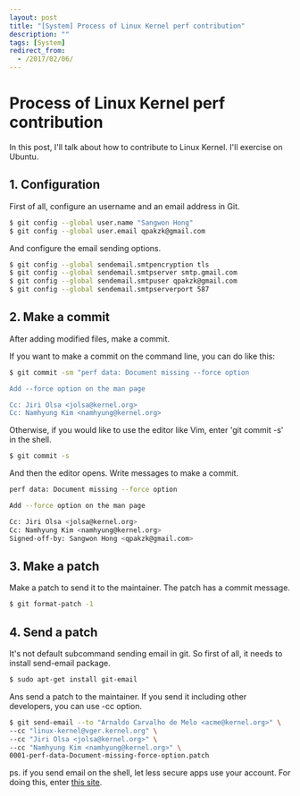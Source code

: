 ```yaml
---
layout: post
title: "[System] Process of Linux Kernel perf contribution"
description: ""
tags: [System]
redirect_from:
  - /2017/02/06/
---
```


# Process of Linux Kernel perf contribution

In this post, I'll talk about how to contribute to Linux Kernel. I'll exercise on Ubuntu.

## 1. Configuration

First of all, configure an username and an email address in Git.

```sh
$ git config --global user.name "Sangwon Hong"
$ git config --global user.email qpakzk@gmail.com
```

And configure the email sending options.

```sh
$ git config --global sendemail.smtpencryption tls
$ git config --global sendemail.smtpserver smtp.gmail.com
$ git config --global sendemail.smtpuser qpakzk@gmail.com
$ git config --global sendemail.smtpserverport 587
```

## 2. Make a commit

After adding modified files, make a commit.

If you want to make a commit on the command line, you can do like this:

```sh
$ git commit -sm "perf data: Document missing --force option

Add --force option on the man page

Cc: Jiri Olsa <jolsa@kernel.org>
Cc: Namhyung Kim <namhyung@kernel.org>
```

Otherwise, if you would like to use the editor like Vim, enter 'git commit -s' in the shell.

```sh
$ git commit -s
```

And then the editor opens. Write messages to make a commit.

```sh
perf data: Document missing --force option

Add --force option on the man page

Cc: Jiri Olsa <jolsa@kernel.org>
Cc: Namhyung Kim <namhyung@kernel.org>
Signed-off-by: Sangwon Hong <qpakzk@gmail.com>
```

## 3. Make a patch

Make a patch to send it to the maintainer. The patch has a commit message.

```sh
$ git format-patch -1
```

## 4. Send a patch

It's not default subcommand sending email in git. So first of all, it needs to install send-email package.

```sh
$ sudo apt-get install git-email
```

Ans send a patch to the maintainer. If you send it including other developers, you can use -cc option.

```sh
$ git send-email --to "Arnaldo Carvalho de Melo <acme@kernel.org>" \
--cc "linux-kernel@vger.kernel.org" \
--cc "Jiri Olsa <jolsa@kernel.org>" \
--cc "Namhyung Kim <namhyung@kernel.org>" \
0001-perf-data-Document-missing-force-option.patch
```

ps. if you send email on the shell, let less secure apps use your account. For doing this, enter [this site](https://support.google.com/accounts/answer/6010255?hl=en).
